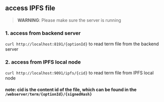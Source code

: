 ## access IPFS file
> **WARNING**:  Please make sure the server is running

### 1. access from backend server 
```curl http://localhost:8191/{optionId}``` to read term file from the backend server

### 2. access from IPFS local node
```curl http://localhost:9091/ipfs/{cid}``` to read term file from IPFS local node

#### note: cid is the content id of the file, which can be found in the ```/webserver/term/{optionId}/{signedHash}```
